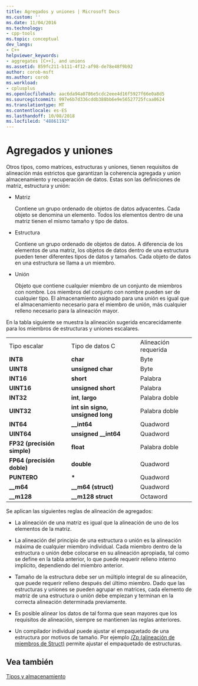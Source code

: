 ```yaml
---
title: Agregados y uniones | Microsoft Docs
ms.custom: ''
ms.date: 11/04/2016
ms.technology:
- cpp-tools
ms.topic: conceptual
dev_langs:
- C++
helpviewer_keywords:
- aggregates [C++], and unions
ms.assetid: 859fc211-b111-4f12-af98-de78e48f9b92
author: corob-msft
ms.author: corob
ms.workload:
- cplusplus
ms.openlocfilehash: aac6da94a0786e5cdc2eee4d16f5927f66e0a8d5
ms.sourcegitcommit: 997e6b7d336cddb388bb6e9e56527725fcaa0624
ms.translationtype: MT
ms.contentlocale: es-ES
ms.lasthandoff: 10/08/2018
ms.locfileid: "48861192"
---
```

# <a name="aggregates-and-unions"></a>Agregados y uniones

Otros tipos, como matrices, estructuras y uniones, tienen requisitos de alineación más estrictos que garantizan la coherencia agregada y union almacenamiento y recuperación de datos. Estas son las definiciones de matriz, estructura y unión:

- Matriz

   Contiene un grupo ordenado de objetos de datos adyacentes. Cada objeto se denomina un elemento. Todos los elementos dentro de una matriz tienen el mismo tamaño y tipo de datos.

- Estructura

   Contiene un grupo ordenado de objetos de datos. A diferencia de los elementos de una matriz, los objetos de datos dentro de una estructura pueden tener diferentes tipos de datos y tamaños. Cada objeto de datos en una estructura se llama a un miembro.

- Unión

   Objeto que contiene cualquier miembro de un conjunto de miembros con nombre. Los miembros del conjunto con nombre pueden ser de cualquier tipo. El almacenamiento asignado para una unión es igual que el almacenamiento necesario para el miembro de unión, más cualquier relleno necesario para la alineación mayor.

En la tabla siguiente se muestra la alineación sugerida encarecidamente para los miembros de estructuras y uniones escalares.

||||
|-|-|-|
|Tipo escalar|Tipo de datos C|Alineación requerida|
|**INT8**|**char**|Byte|
|**UINT8**|**unsigned char**|Byte|
|**INT16**|**short**|Palabra|
|**UINT16**|**unsigned short**|Palabra|
|**INT32**|**int**, **largo**|Palabra doble|
|**UINT32**|**int sin signo, unsigned long**|Palabra doble|
|**INT64**|**__int64**|Quadword|
|**UINT64**|**unsigned __int64**|Quadword|
|**FP32 (precisión simple)**|**float**|Palabra doble|
|**FP64 (precisión doble)**|**double**|Quadword|
|**PUNTERO**|<strong>\*</strong>|Quadword|
|**__m64**|**__m64 (struct)**|Quadword|
|**__m128**|**__m128 struct**|Octaword|

Se aplican las siguientes reglas de alineación de agregados:

- La alineación de una matriz es igual que la alineación de uno de los elementos de la matriz.

- La alineación del principio de una estructura o unión es la alineación máxima de cualquier miembro individual. Cada miembro dentro de la estructura o unión debe colocarse en su alineación apropiada, tal como se define en la tabla anterior, lo que puede requerir relleno interno implícito, dependiendo del miembro anterior.

- Tamaño de la estructura debe ser un múltiplo integral de su alineación, que puede requerir relleno después del último miembro. Dado que las estructuras y uniones se pueden agrupar en matrices, cada elemento de matriz de una estructura o unión debe empiezan y terminan en la correcta alineación determinada previamente.

- Es posible alinear los datos de tal forma que sean mayores que los requisitos de alineación, siempre se mantienen las reglas anteriores.

- Un compilador individual puede ajustar el empaquetado de una estructura por motivos de tamaño. Por ejemplo [/Zp (alineación de miembros de Struct)](../build/reference/zp-struct-member-alignment.md) permite ajustar el empaquetado de estructuras.

## <a name="see-also"></a>Vea también

[Tipos y almacenamiento](../build/types-and-storage.md)
